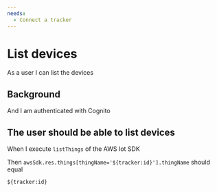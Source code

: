 ```yaml
---
needs:
  - Connect a tracker
---
```


# List devices

As a user I can list the devices

## Background

And I am authenticated with Cognito

## The user should be able to list devices

When I execute `listThings` of the AWS Iot SDK

Then `awsSdk.res.things[thingName='${tracker:id}'].thingName` should equal

```
${tracker:id}
```
